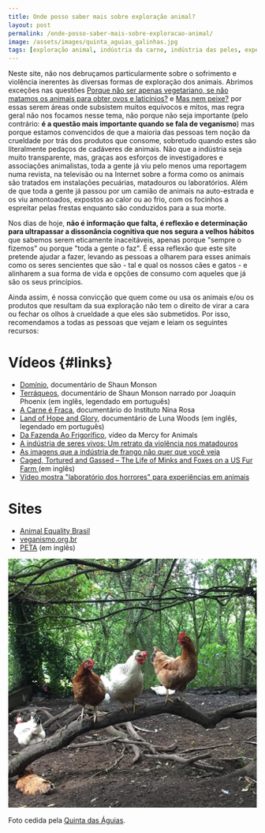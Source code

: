 ```yaml
---
title: Onde posso saber mais sobre exploração animal?
layout: post
permalink: /onde-posso-saber-mais-sobre-exploracao-animal/
image: /assets/images/quinta_aguias_galinhas.jpg
tags: [exploração animal, indústria da carne, indústria das peles, experimentação animal, crueldade, maus-tratos, libertação animal]
---
```



Neste site, não nos debruçamos particularmente sobre o sofrimento e violência inerentes às diversas formas de exploração dos animais. Abrimos exceções nas questões [Porque não ser apenas vegetariano, se não matamos os animais para obter ovos e laticínios?](/porque-nao-ser-apenas-vegetariano-se-nao-matamos-os-animais-para-obter-ovos-e-laticinios/) e [Mas nem peixe?](/mas-nem-peixe) por essas serem áreas onde subsistem muitos equívocos e mitos, mas regra geral não nos focamos nesse tema, não porque não seja importante (pelo contrário: **é a questão mais importante quando se fala de veganismo**) mas porque estamos convencidos de que a maioria das pessoas tem noção da crueldade por trás dos produtos que consome, sobretudo quando estes são literalmente pedaços de cadáveres de animais. Não que a indústria seja muito transparente, mas, graças aos esforços de investigadores e associações animalistas, toda a gente já viu pelo menos uma reportagem numa revista, na televisão ou na Internet sobre a forma como os animais são tratados em instalações pecuárias, matadouros ou laboratórios. Além de que toda a gente já passou por um camião de animais na auto-estrada e os viu amontoados, expostos ao calor ou ao frio, com os focinhos a espreitar pelas frestas enquanto são conduzidos para a sua morte.

Nos dias de hoje, **não é informação que falta, é reflexão e determinação para ultrapassar a dissonância cognitiva que nos segura a velhos hábitos** que sabemos serem eticamente inaceitáveis, apenas porque "sempre o fizemos" ou porque "toda a gente o faz". É essa reflexão que este site pretende ajudar a fazer, levando as pessoas a olharem para esses animais como os seres sencientes que são - tal e qual os nossos cães e gatos - e alinharem a sua forma de vida e opções de consumo com aqueles que já são os seus princípios.

Ainda assim, é nossa convicção que quem come ou usa os animais e/ou os produtos que resultam da sua exploração não tem o direito de virar a cara ou fechar os olhos à crueldade a que eles são submetidos. Por isso, recomendamos a todas as pessoas que vejam e leiam os seguintes recursos:

# Vídeos {#links}

* [Domínio](https://www.youtube.com/watch?v=TxRlPC9VNGk&cc_load_policy=1&cc_lang_pref=pt), documentário de Shaun Monson
* [Terráqueos](https://www.youtube.com/watch?v=_GGBFv0zw18&cc_load_policy=1&cc_lang_pref=pt), documentário de Shaun Monson narrado por Joaquin Phoenix (em inglês, legendado em português)
* [A Carne é Fraca](https://www.youtube.com/watch?v=rrFsGTw5bCw&cc_load_policy=1&cc_lang_pref=pt), documentário do Instituto Nina Rosa
* [Land of Hope and Glory](https://www.youtube.com/watch?v=dvtVkNofcq8&cc_load_policy=1&cc_lang_pref=pt), documentário de Luna Woods (em inglês, legendado em português)
* [Da Fazenda Ao Frigorífico](https://www.youtube.com/watch?v=u516i94mIaA&cc_load_policy=1&cc_lang_pref=pt), vídeo da Mercy for Animals
* [A indústria de seres vivos: Um retrato da violência nos matadouros](https://www.youtube.com/watch?v=_tlABBcnVFM&cc_load_policy=1&cc_lang_pref=pt)
* [As imagens que a indústria de frango não quer que você veja](https://www.youtube.com/watch?v=m-RMd6GnxOw&cc_load_policy=1&cc_lang_pref=pt)
* [Caged, Tortured and Gassed – The Life of Minks and Foxes on a US Fur Farm ](https://www.youtube.com/watch?v=QDwMeUNcimA&cc_lang_pref=pt) (em inglês)
* [Vídeo mostra "laboratório dos horrores" para experiências em animais](https://www.youtube.com/watch?v=0a-K22YiLmE&cc_load_policy=1&cc_lang_pref=pt)

# Sites

* [Animal Equality Brasil](https://animalequality.org.br/os-problemas/)
* [veganismo.org.br](https://veganismo.org.br/veganismo/)
* [PETA](https://www.peta.org/issues/) (em inglês)

![[Foto de galinhas num poleiro, na Quinta das Águias]](/assets/images/quinta_aguias_galinhas.jpg "Galinhas num poleiro, na Quinta das Águias")

<div class="img-caption">Foto cedida pela <a href="https://www.facebook.com/associacaoquintadasaguias/photos/1799808696778227">Quinta das Águias</a>.</div>

